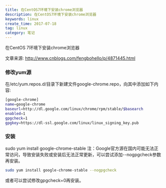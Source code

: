 ```yaml
---
title: 在CentOS7环境下安装chrome浏览器
description: 在CentOS7环境下安装chrome浏览器
keywords: linux
create_time: 2017-07-18
tag: linux
category: 笔记
---
```



在CentOS 7环境下安装chrome浏览器

文章来源: http://www.cnblogs.com/fengbohello/p/4871445.html

### 修改yum源

在/etc/yum.repos.d/目录下新建文件google-chrome.repo，向其中添加如下内容:

```bash
[google-chrome]
name=google-chrome
baseurl=http://dl.google.com/linux/chrome/rpm/stable/$basearch
enabled=1
gpgcheck=1
gpgkey=https://dl-ssl.google.com/linux/linux_signing_key.pub
```

### 安装

sudo yum install google-chrome-stable
注：Google官方源在国内可能无法正常访问，导致安装失败或安装后无法正常更新，可以尝试添加--nogpgcheck参数再安装。

```bash
sudo yum install google-chrome-stable --nogpgcheck
```

或者可以尝试修改gpgcheck=0再安装。

